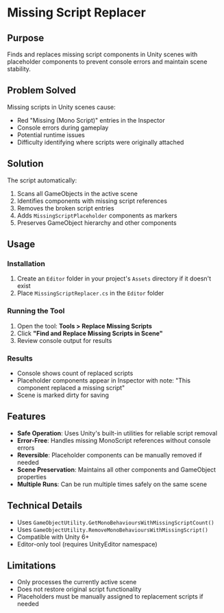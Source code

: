 # Missing Script Replacer

## Purpose

Finds and replaces missing script components in Unity scenes with placeholder components to prevent console errors and maintain scene stability.

## Problem Solved

Missing scripts in Unity scenes cause:
- Red "Missing (Mono Script)" entries in the Inspector
- Console errors during gameplay
- Potential runtime issues
- Difficulty identifying where scripts were originally attached

## Solution

The script automatically:
1. Scans all GameObjects in the active scene
2. Identifies components with missing script references
3. Removes the broken script entries
4. Adds `MissingScriptPlaceholder` components as markers
5. Preserves GameObject hierarchy and other components

## Usage

### Installation
1. Create an `Editor` folder in your project's `Assets` directory if it doesn't exist
2. Place `MissingScriptReplacer.cs` in the `Editor` folder

### Running the Tool
1. Open the tool: **Tools > Replace Missing Scripts**
2. Click **"Find and Replace Missing Scripts in Scene"**
3. Review console output for results

### Results
- Console shows count of replaced scripts
- Placeholder components appear in Inspector with note: "This component replaced a missing script"
- Scene is marked dirty for saving

## Features

- **Safe Operation**: Uses Unity's built-in utilities for reliable script removal
- **Error-Free**: Handles missing MonoScript references without console errors
- **Reversible**: Placeholder components can be manually removed if needed
- **Scene Preservation**: Maintains all other components and GameObject properties
- **Multiple Runs**: Can be run multiple times safely on the same scene

## Technical Details

- Uses `GameObjectUtility.GetMonoBehavioursWithMissingScriptCount()`
- Uses `GameObjectUtility.RemoveMonoBehavioursWithMissingScript()`
- Compatible with Unity 6+
- Editor-only tool (requires UnityEditor namespace)

## Limitations

- Only processes the currently active scene
- Does not restore original script functionality
- Placeholders must be manually assigned to replacement scripts if needed
